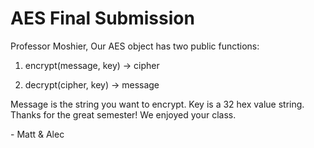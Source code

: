 # AES Final Submission

Professor Moshier, 
Our AES object has two public functions: 

1) encrypt(message, key) -> cipher

2) decrypt(cipher, key) -> message 

Message is the string you want to encrypt. Key is a 32 hex value string. 
Thanks for the great semester! We enjoyed your class. 

\- Matt & Alec
